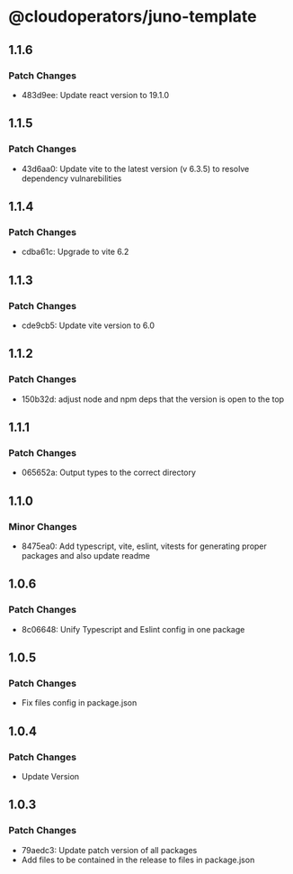 # @cloudoperators/juno-template

## 1.1.6

### Patch Changes

- 483d9ee: Update react version to 19.1.0

## 1.1.5

### Patch Changes

- 43d6aa0: Update vite to the latest version (v 6.3.5) to resolve dependency vulnarebilities

## 1.1.4

### Patch Changes

- cdba61c: Upgrade to vite 6.2

## 1.1.3

### Patch Changes

- cde9cb5: Update vite version to 6.0

## 1.1.2

### Patch Changes

- 150b32d: adjust node and npm deps that the version is open to the top

## 1.1.1

### Patch Changes

- 065652a: Output types to the correct directory

## 1.1.0

### Minor Changes

- 8475ea0: Add typescript, vite, eslint, vitests for generating proper packages and also update readme

## 1.0.6

### Patch Changes

- 8c06648: Unify Typescript and Eslint config in one package

## 1.0.5

### Patch Changes

- Fix files config in package.json

## 1.0.4

### Patch Changes

- Update Version

## 1.0.3

### Patch Changes

- 79aedc3: Update patch version of all packages
- Add files to be contained in the release to files in package.json
